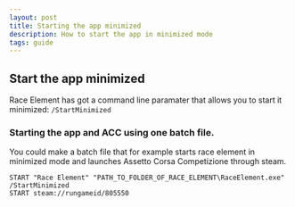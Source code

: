 ```yaml
---
layout: post
title: Starting the app minimized
description: How to start the app in minimized mode
tags: guide
---
```


## Start the app minimized

Race Element has got a command line paramater that allows you to start it minimized: `/StartMinimized`

### Starting the app and ACC using one batch file.
You could make a batch file that for example starts race element in minimized mode and launches Assetto Corsa Competizione through steam.
```
START "Race Element" "PATH_TO_FOLDER_OF_RACE_ELEMENT\RaceElement.exe" /StartMinimized
START steam://rungameid/805550
```
